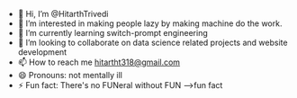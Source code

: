 - 👋 Hi, I’m @HitarthTrivedi
- 👀 I’m interested in making people lazy by making machine do the work.
- 🌱 I’m currently learning switch-prompt engineering
- 💞️ I’m looking to collaborate on data science related projects and website development 
- 📫 How to reach me hitartht318@gmail.com
- 😄 Pronouns: not mentally ill
- ⚡ Fun fact: There's no FUNeral without FUN -->fun fact

<!---
HitarthTrivedi/HitarthTrivedi is a ✨ special ✨ repository because its `README.md` (this file) appears on your GitHub profile.
You can click the Preview link to take a look at your changes.
--->
